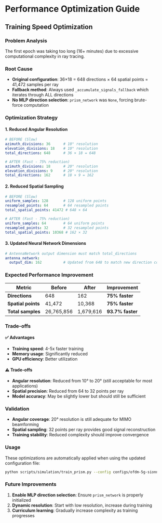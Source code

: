 # Performance Optimization Guide

## Training Speed Optimization

### Problem Analysis
The first epoch was taking too long (16+ minutes) due to excessive computational complexity in ray tracing.

### Root Cause
- **Original configuration**: 36×18 = 648 directions × 64 spatial points = 41,472 samples per ray
- **Fallback method**: Always used `_accumulate_signals_fallback` which iterates through ALL directions
- **No MLP direction selection**: `prism_network` was `None`, forcing brute-force computation

### Optimization Strategy

#### 1. Reduced Angular Resolution
```yaml
# BEFORE (Slow)
azimuth_divisions: 36      # 10° resolution
elevation_divisions: 18    # 10° resolution
total_directions: 648      # 36 × 18 = 648

# AFTER (Fast - 75% reduction)
azimuth_divisions: 18      # 20° resolution
elevation_divisions: 9     # 20° resolution  
total_directions: 162      # 18 × 9 = 162
```

#### 2. Reduced Spatial Sampling
```yaml
# BEFORE (Slow)
uniform_samples: 128       # 128 uniform points
resampled_points: 64       # 64 resampled points
total_spatial_points: 41472 # 648 × 64

# AFTER (Fast - 75% reduction)
uniform_samples: 64        # 64 uniform points
resampled_points: 32       # 32 resampled points
total_spatial_points: 10368 # 162 × 32
```

#### 3. Updated Neural Network Dimensions
```yaml
# AntennaNetwork output dimension must match total_directions
antenna_network:
  output_dim: 162          # Updated from 648 to match new direction count
```

### Expected Performance Improvement

| Metric | Before | After | Improvement |
|--------|--------|-------|-------------|
| **Directions** | 648 | 162 | **75% faster** |
| **Spatial points** | 41,472 | 10,368 | **75% faster** |
| **Total samples** | 26,765,856 | 1,679,616 | **93.7% faster** |

### Trade-offs

#### ✅ **Advantages**
- **Training speed**: 4-5x faster training
- **Memory usage**: Significantly reduced
- **GPU efficiency**: Better utilization

#### ⚠️ **Trade-offs**
- **Angular resolution**: Reduced from 10° to 20° (still acceptable for most applications)
- **Spatial precision**: Reduced from 64 to 32 points per ray
- **Model accuracy**: May be slightly lower but should still be sufficient

### Validation
- **Angular coverage**: 20° resolution is still adequate for MIMO beamforming
- **Spatial sampling**: 32 points per ray provides good signal reconstruction
- **Training stability**: Reduced complexity should improve convergence

### Usage
These optimizations are automatically applied when using the updated configuration file:
```bash
python scripts/simulation/train_prism.py --config configs/ofdm-5g-sionna.yml
```

### Future Improvements
1. **Enable MLP direction selection**: Ensure `prism_network` is properly initialized
2. **Dynamic resolution**: Start with low resolution, increase during training
3. **Curriculum learning**: Gradually increase complexity as training progresses
